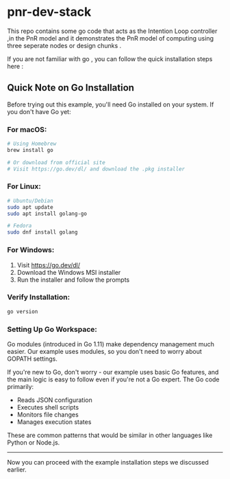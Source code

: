 # pnr-dev-stack

This repo contains some go code that acts as the Intention Loop controller ,in the PnR model and it demonstrates the PnR model of computing using three seperate nodes or design chunks .


If you are not familiar with go , you can follow the quick installation steps here : 


## Quick Note on Go Installation

Before trying out this example, you'll need Go installed on your system. If you don't have Go yet:

### For macOS:
```bash
# Using Homebrew
brew install go

# Or download from official site
# Visit https://go.dev/dl/ and download the .pkg installer
```

### For Linux:
```bash
# Ubuntu/Debian
sudo apt update
sudo apt install golang-go

# Fedora
sudo dnf install golang
```

### For Windows:
1. Visit https://go.dev/dl/
2. Download the Windows MSI installer
3. Run the installer and follow the prompts

### Verify Installation:
```bash
go version
```

### Setting Up Go Workspace:
Go modules (introduced in Go 1.11) make dependency management much easier. Our example uses modules, so you don't need to worry about GOPATH settings.

If you're new to Go, don't worry - our example uses basic Go features, and the main logic is easy to follow even if you're not a Go expert. The Go code primarily:
- Reads JSON configuration
- Executes shell scripts
- Monitors file changes
- Manages execution states

These are common patterns that would be similar in other languages like Python or Node.js.

---

Now you can proceed with the example installation steps we discussed earlier.
